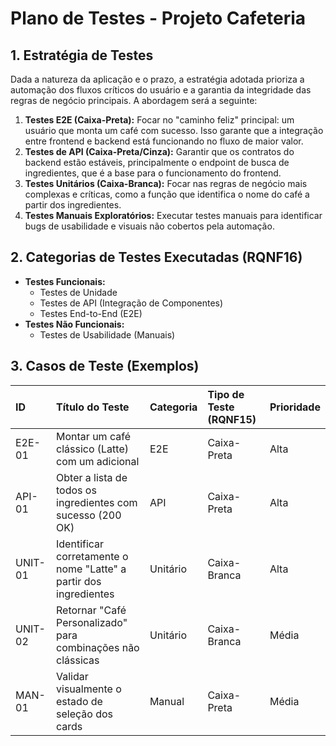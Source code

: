 # Plano de Testes - Projeto Cafeteria

## 1. Estratégia de Testes

Dada a natureza da aplicação e o prazo, a estratégia adotada prioriza a automação dos fluxos críticos do usuário e a garantia da integridade das regras de negócio principais. A abordagem será a seguinte:

1.  **Testes E2E (Caixa-Preta):** Focar no "caminho feliz" principal: um usuário que monta um café com sucesso. Isso garante que a integração entre frontend e backend está funcionando no fluxo de maior valor.
2.  **Testes de API (Caixa-Preta/Cinza):** Garantir que os contratos do backend estão estáveis, principalmente o endpoint de busca de ingredientes, que é a base para o funcionamento do frontend.
3.  **Testes Unitários (Caixa-Branca):** Focar nas regras de negócio mais complexas e críticas, como a função que identifica o nome do café a partir dos ingredientes.
4.  **Testes Manuais Exploratórios:** Executar testes manuais para identificar bugs de usabilidade e visuais não cobertos pela automação.

## 2. Categorias de Testes Executadas (RQNF16)

- **Testes Funcionais:**
  - Testes de Unidade
  - Testes de API (Integração de Componentes)
  - Testes End-to-End (E2E)
- **Testes Não Funcionais:**
  - Testes de Usabilidade (Manuais)

## 3. Casos de Teste (Exemplos)

| ID      | Título do Teste                                                   | Categoria | Tipo de Teste (RQNF15) | Prioridade |
| :------ | :---------------------------------------------------------------- | :-------- | :--------------------- | :--------- |
| E2E-01  | Montar um café clássico (Latte) com um adicional                  | E2E       | Caixa-Preta            | Alta       |
| API-01  | Obter a lista de todos os ingredientes com sucesso (200 OK)       | API       | Caixa-Preta            | Alta       |
| UNIT-01 | Identificar corretamente o nome "Latte" a partir dos ingredientes | Unitário  | Caixa-Branca           | Alta       |
| UNIT-02 | Retornar "Café Personalizado" para combinações não clássicas      | Unitário  | Caixa-Branca           | Média      |
| MAN-01  | Validar visualmente o estado de seleção dos cards                 | Manual    | Caixa-Preta            | Média      |
